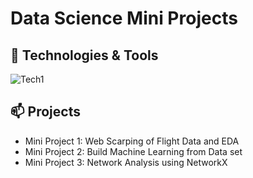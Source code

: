 # Data Science Mini Projects

## 🔧 Technologies & Tools

![Tech1](https://img.shields.io/badge/-Python-333333?style=flat&logo=python)

## 📫 Projects 

- Mini Project 1: Web Scarping of Flight Data and EDA
- Mini Project 2: Build Machine Learning from Data set
- Mini Project 3: Network Analysis using NetworkX